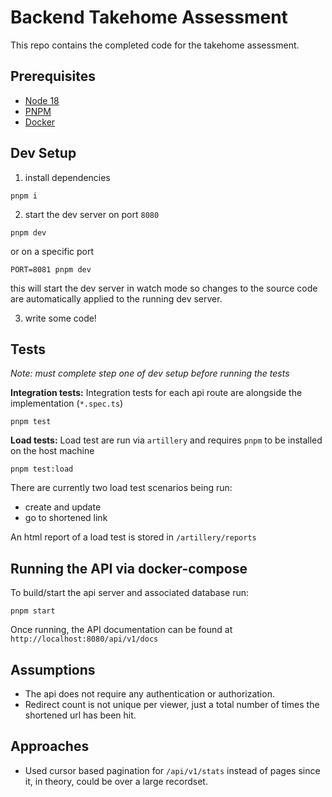 # Backend Takehome Assessment

This repo contains the completed code for the takehome assessment.

## Prerequisites

- [Node 18](https://nodejs.org/en/download)
- [PNPM](https://pnpm.io/installation)
- [Docker](https://docs.docker.com/engine/install/)

## Dev Setup

1. install dependencies

```
pnpm i
```

2. start the dev server on port `8080`

```
pnpm dev
```

or on a specific port

```
PORT=8081 pnpm dev
```

this will start the dev server in watch mode so changes to the source code are automatically applied to the running dev server.

3. write some code!

## Tests

_Note: must complete step one of dev setup before running the tests_

**Integration tests:**
Integration tests for each api route are alongside the implementation (`*.spec.ts`)

```
pnpm test
```

**Load tests:**
Load test are run via `artillery` and requires `pnpm` to be installed on the host machine

```
pnpm test:load
```

There are currently two load test scenarios being run:

- create and update
- go to shortened link

An html report of a load test is stored in `/artillery/reports`

## Running the API via docker-compose

To build/start the api server and associated database run:

```
pnpm start
```

Once running, the API documentation can be found at `http://localhost:8080/api/v1/docs`

## Assumptions

- The api does not require any authentication or authorization.
- Redirect count is not unique per viewer, just a total number of times the shortened url has been hit.

## Approaches

- Used cursor based pagination for `/api/v1/stats` instead of pages since it, in theory, could be over a large recordset.
